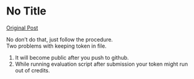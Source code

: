 # No Title

[Original Post](https://discourse.onlinedegree.iitm.ac.in/t/164277/455)

<p>No don’t do that, just follow the procedure.<br>
Two problems with keeping token in file.</p>
<ol>
<li>It will become public after you push to github.</li>
<li>While running evaluation script after submission your token might run out of credits.</li>
</ol>